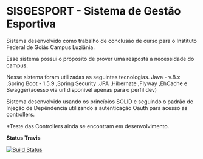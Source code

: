 # SISGESPORT - Sistema de Gestão Esportiva

Sistema desenvolvido como trabalho de conclusão de curso para o Instituto Federal de Goiás Campus Luziânia.

Esse sistema possui o proposito de prover uma resposta a necessidade do campus.

Nesse sistema foram utilizadas as seguintes tecnologias.
Java - v.8.x 
,Spring Boot - 1.5.9 
,Spring Security 
,JPA 
,Hibernate 
,Flyway 
,EhCache 
e Swagger(acesso via url disponível apenas para o perfil dev)

Sistema desenvolvido usando os princípios SOLID e seguindo o padrão de Injeção de Depêndencia utilizando a autenticação Oauth para acesso as controllers.

*Teste das Controllers ainda se encontram em desenvolvimento.

**Status Travis**

[![Build Status](https://travis-ci.org/guilhermecaixeta/SISGESPORT-BackEnd.svg?branch=master)](https://travis-ci.org/guilhermecaixeta/SISGESPORT-BackEnd)
 
